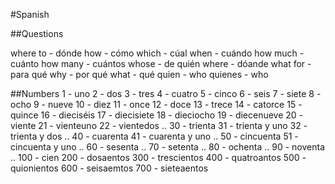 #Spanish

##Questions 

where to - dónde
how - cómo
which - cúal
when - cuándo
how much - cuánto 
how many - cuántos 
whose - de quién 
where - dóande 
what for - para qué
why - por qué
what - qué
quien - who
quienes - who

##Numbers
1 - uno
2 - dos
3 - tres
4 - cuatro
5 - cinco
6 - seis
7 - siete
8 - ocho
9 - nueve
10 - diez
11 - once
12 - doce
13 - trece
14 - catorce
15 - quince
16 - dieciséis
17 - diecisiete
18 - dieciocho
19 - diecenueve
20 - viente
21 - vienteuno
22 - vientedos
.. 
30 - trienta
31 - trienta y uno
32 - trienta y dos
.. 
40 - cuarenta
41 - cuarenta y uno
.. 
50 - cincuenta
51 - cincuenta y uno
.. 
60 - sesenta
.. 
70 - setenta
.. 
80 - ochenta
.. 
90 - noventa
.. 
100 - cien
200 - dosaentos
300 - trescientos
400 - quatroantos
500 - quionientos
600 - seisaemtos
700 - sieteaentos
